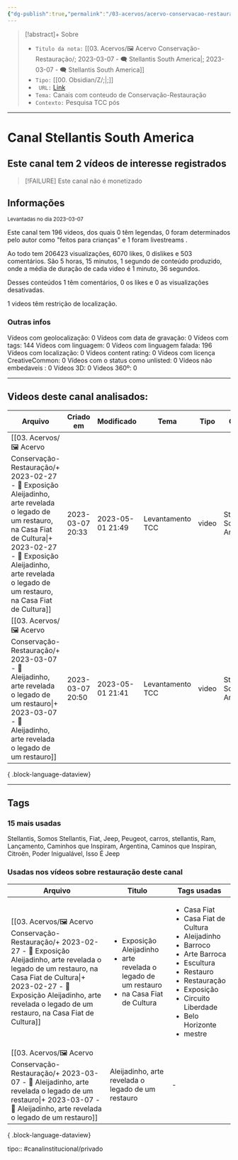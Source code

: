 ```yaml
---
{"dg-publish":true,"permalink":"/03-acervos/acervo-conservacao-restauracao/2023-03-07-stellantis-south-america/","tags":["🖼️/🗨️"],"created":"2023-03-07T20:34:57.230-03:00","updated":"2023-05-01T21:20:25.566-03:00"}
---
```


>[!abstract]+ Sobre
>- `Titulo da nota:`  [[03. Acervos/🖼️ Acervo Conservação-Restauração/; 2023-03-07 - 🗨️ Stellantis South America\|; 2023-03-07 - 🗨️ Stellantis South America]]
>- `Tipo:`  [[00. Obsidian/Z/;\|;]]
>- ` URL:`    [Link](http://www.youtube.com/@StellantisLatam)
>- `Tema:` Canais com conteudo de Conservação-Restauração
>- ` Contexto: ` Pesquisa TCC pós
***

# Canal Stellantis South America
## Este canal tem 2 vídeos de interesse registrados
>[!FAILURE] Este canal não é monetizado
## Informações
<small> Levantadas no dia 2023-03-07 </small>


Este canal tem 196 videos, dos quais 0 têm legendas, 0 foram determinados pelo autor como "feitos para crianças" e 1 foram livestreams .

Ao todo tem 206423 visualizações, 6070 likes, 0 dislikes e 503 comentários.
São 5 horas, 15 minutos, 1 segundo de conteúdo produzido, onde a média de duração de cada video é 1 minuto, 36 segundos.

Desses conteúdos 1 têm comentários, 0 os likes e 0 as visualizações desativadas.

1 videos têm restrição de localização.

### Outras infos

Vídeos com geolocalização: 0
Vídeos com data de gravação: 0
Vídeos com tags: 144
Vídeos com linguagem: 0
Vídeos com linguagem falada: 196
Vídeos com localização: 0
Vídeos content rating: 0
Vídeos com licença CreativeCommon: 0
Vídeos com o status como unlisted: 0
Vídeos não embedaveis : 0
Vídeos 3D: 0
Videos 360º: 0

***
## Videos deste canal analisados:
| Arquivo                                                                                                                                                                                                                                                                        | Criado em        | Modificado       | Tema             | Tipo  | Canal                    |
| ------------------------------------------------------------------------------------------------------------------------------------------------------------------------------------------------------------------------------------------------------------------------------ | ---------------- | ---------------- | ---------------- | ----- | ------------------------ |
| [[03. Acervos/🖼️ Acervo Conservação-Restauração/+ 2023-02-27   -  🎥️ Exposição Aleijadinho, arte revelada o legado de um restauro, na Casa Fiat de Cultura\|+ 2023-02-27   -  🎥️ Exposição Aleijadinho, arte revelada o legado de um restauro, na Casa Fiat de Cultura]] | 2023-03-07 20:33 | 2023-05-01 21:49 | Levantamento TCC | video | Stellantis South America |
| [[03. Acervos/🖼️ Acervo Conservação-Restauração/+ 2023-03-07   -  🎥️ Aleijadinho, arte revelada o legado de um restauro\|+ 2023-03-07   -  🎥️ Aleijadinho, arte revelada o legado de um restauro]]                                                                       | 2023-03-07 20:50 | 2023-05-01 21:41 | Levantamento TCC | video | Stellantis South America |

{ .block-language-dataview}
***

## Tags
### 15 mais usadas

Stellantis, Somos Stellantis, Fiat, Jeep, Peugeot, carros, stellantis, Ram, Lançamento, Caminhos que Inspiram, Argentina, Caminos que Inspiran, Citroën, Poder Inigualável, Isso É Jeep

### Usadas nos vídeos sobre restauração deste canal
| Arquivo                                                                                                                                                                                                                                                                        | Titulo                                                                                                                | Tags usadas                                                                                                                                                                                                                                                 |
| ------------------------------------------------------------------------------------------------------------------------------------------------------------------------------------------------------------------------------------------------------------------------------ | --------------------------------------------------------------------------------------------------------------------- | ----------------------------------------------------------------------------------------------------------------------------------------------------------------------------------------------------------------------------------------------------------- |
| [[03. Acervos/🖼️ Acervo Conservação-Restauração/+ 2023-02-27   -  🎥️ Exposição Aleijadinho, arte revelada o legado de um restauro, na Casa Fiat de Cultura\|+ 2023-02-27   -  🎥️ Exposição Aleijadinho, arte revelada o legado de um restauro, na Casa Fiat de Cultura]] | <ul><li>Exposição Aleijadinho</li><li>arte revelada o legado de um restauro</li><li>na Casa Fiat de Cultura</li></ul> | <ul><li>Casa Fiat</li><li>Casa Fiat de Cultura</li><li>Aleijadinho</li><li>Barroco</li><li>Arte Barroca</li><li>Escultura</li><li>Restauro</li><li>Restauração</li><li>Exposição</li><li>Circuito Liberdade</li><li>Belo Horizonte</li><li>mestre</li></ul> |
| [[03. Acervos/🖼️ Acervo Conservação-Restauração/+ 2023-03-07   -  🎥️ Aleijadinho, arte revelada o legado de um restauro\|+ 2023-03-07   -  🎥️ Aleijadinho, arte revelada o legado de um restauro]]                                                                       | Aleijadinho, arte revelada o legado de um restauro                                                                    | \-                                                                                                                                                                                                                                                          |

{ .block-language-dataview}
 
tipo:: #canalinstitucional/privado